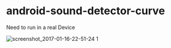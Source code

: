 # android-sound-detector-curve
Need to run in a real Device

![screenshot_2017-01-16-22-51-24 1](https://cloud.githubusercontent.com/assets/20739197/21991906/a059c3a8-dc3e-11e6-9275-eea998a23f69.png)
